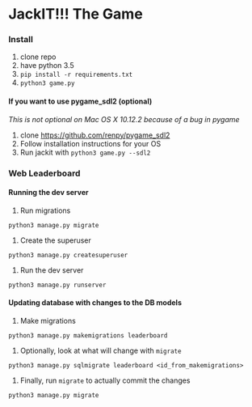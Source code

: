 # JackIT!!! The Game

### Install

1. clone repo
2. have python 3.5
3. `pip install -r requirements.txt`
4. `python3 game.py`

#### If you want to use pygame_sdl2 (optional)

_This is not optional on Mac OS X 10.12.2 because of a bug in pygame_

1. clone https://github.com/renpy/pygame_sdl2
1. Follow installation instructions for your OS
1. Run jackit with `python3 game.py --sdl2`

### Web Leaderboard

#### Running the dev server

1. Run migrations

```
python3 manage.py migrate
```

1. Create the superuser

```
python3 manage.py createsuperuser
```

1. Run the dev server

```
python3 manage.py runserver
```

#### Updating database with changes to the DB models

1. Make migrations

```
python3 manage.py makemigrations leaderboard
```

1. Optionally, look at what will change with `migrate`

```
python3 manage.py sqlmigrate leaderboard <id_from_makemigrations>
```

1. Finally, run `migrate` to actually commit the changes

```
python3 manage.py migrate
```
